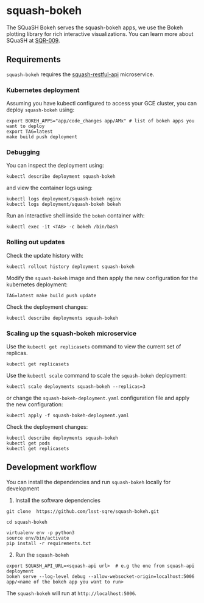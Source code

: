 # squash-bokeh

The SQuaSH Bokeh serves the squash-bokeh apps, we use the Bokeh plotting library for rich interactive visualizations. You can learn more about SQuaSH at [SQR-009](https://sqr-009.lsst.io).


## Requirements 

`squash-bokeh` requires the [squash-restful-api](https://github.com/lsst-sqre/squash-restful-api) microservice.

### Kubernetes deployment

Assuming you have kubectl configured to access your GCE cluster, you can deploy `squash-bokeh` using:

```
export BOKEH_APPS="app/code_changes app/AMx" # list of bokeh apps you want to deploy
export TAG=latest 
make build push deployment
```

### Debugging

You can inspect the deployment using:

```
kubectl describe deployment squash-bokeh
```

and view the container logs using:

```
kubectl logs deployment/squash-bokeh nginx
kubectl logs deployment/squash-bokeh bokeh
```

Run an interactive shell inside the `bokeh` container with:

```
kubectl exec -it <TAB> -c bokeh /bin/bash
```

### Rolling out updates

Check the update history with:

```
kubectl rollout history deployment squash-bokeh
```

Modify the `squash-bokeh` image and then apply the new configuration for the kubernetes deployment:
  
```
TAG=latest make build push update
```

Check the deployment changes:

```
kubectl describe deployments squash-bokeh
```

### Scaling up the squash-bokeh microservice

Use the `kubectl get replicasets` command to view the current set of replicas.

```
kubectl get replicasets
```

Use the `kubectl scale` command to scale the `squash-bokeh` deployment:

```
kubectl scale deployments squash-bokeh --replicas=3
```

or change the `squash-bokeh-deployment.yaml` configuration file and apply the new configuration:

```
kubectl apply -f squash-bokeh-deployment.yaml
```

Check the deployment changes:

```
kubectl describe deployments squash-bokeh
kubectl get pods
kubectl get replicasets
```

## Development workflow


You can install the dependencies and run `squash-bokeh` locally for development

1. Install the software dependencies
```
git clone  https://github.com/lsst-sqre/squash-bokeh.git

cd squash-bokeh

virtualenv env -p python3
source env/bin/activate
pip install -r requirements.txt
```

2. Run the `squash-bokeh` 

```
export SQUASH_API_URL=<squash-api url>  # e.g the one from squash-api deployment
bokeh serve --log-level debug --allow-websocket-origin=localhost:5006 app/<name of the bokeh app you want to run>
```

The `squash-bokeh` will run at `http://localhost:5006`. 

